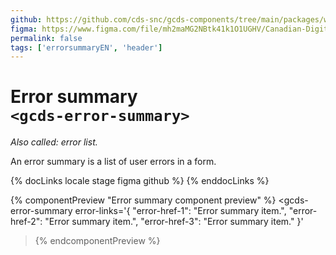 ```yaml
---
github: https://github.com/cds-snc/gcds-components/tree/main/packages/web/src/components/gcds-error-summary
figma: https://www.figma.com/file/mh2maMG2NBtk41k1O1UGHV/Canadian-Digital-Service%E2%80%A8---GC-Design-System?node-id=953%3A2237&t=CNFu5vZBMMrGho6u-0
permalink: false
tags: ['errorsummaryEN', 'header']
---
```


# Error summary <br>`<gcds-error-summary>`

_Also called: error list._

An error summary is a list of user errors in a form.

{% docLinks locale stage figma github %}
{% enddocLinks %}

{% componentPreview "Error summary component preview" %}
<gcds-error-summary
error-links='{
"error-href-1": "Error summary item.",
"error-href-2": "Error summary item.",
"error-href-3": "Error summary item."
}'

> </gcds-error-summary>
> {% endcomponentPreview %}
